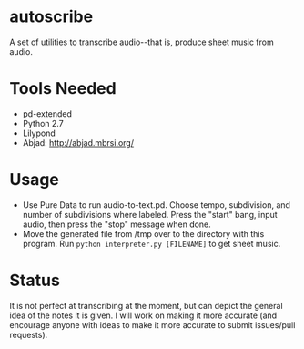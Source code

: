 autoscribe
==========

A set of utilities to transcribe audio--that is, produce sheet music from audio.

Tools Needed
===========
* pd-extended
* Python 2.7
* Lilypond
* Abjad: http://abjad.mbrsi.org/ 

Usage
=====
* Use Pure Data to run audio-to-text.pd. Choose tempo, subdivision, and number of subdivisions where labeled. Press the "start" bang, input audio, then press the "stop" message when done.
* Move the generated file from /tmp over to the directory with this program. Run `python interpreter.py [FILENAME]` to get sheet music.

Status
======
It is not perfect at transcribing at the moment, but can depict the general idea of the notes it is given. I will work on making it more accurate (and encourage anyone with ideas to make it more accurate to submit issues/pull requests).
